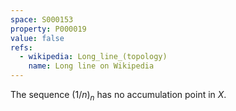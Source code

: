 ```yaml
---
space: S000153
property: P000019
value: false
refs:
  - wikipedia: Long_line_(topology)
    name: Long line on Wikipedia
---
```


The sequence $(1/n)_n$ has no accumulation point in $X$.
